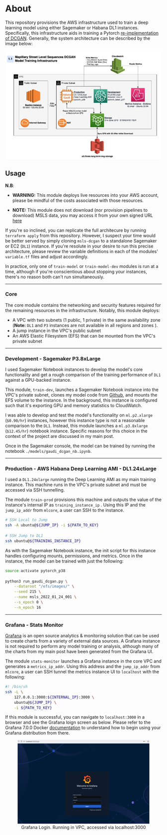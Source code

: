 
# About

This repository provisions the AWS infrastructure used to train a deep learning model using either Sagemaker or Habana DL1 instances. Specifically, this infrastructure aids in training a Pytorch [re-implementation of DCGAN]([msls-dcgan](https://github.com/DMW2151/msls-pytorch-dcgan)). Generally, the system architecture can be described by the image below:

![msls-gan-architecture](images/arch.png)

## Usage

**N.B**:

- **WARNING:** This module deploys live resources into your AWS account, please be mindful of the costs associated with those resources.
  
- **NOTE:** This module does not download (nor provision pipelines to download) MSLS data, you may access it from your own signed URL [here](https://www.mapillary.com/dataset/places)

If you're so inclined, you can replicate the full architecure by running `terraform apply` from this repository. However, I suspect your time would be better served by simply cloning `msls-dcgan` to a standalone Sagemaker or EC2 (`DL1`) instance. If you're resolute in your desire to run this precise architecture, please review the variable definitions in each of the modules' `variable.tf` files and adjust accordingly.

In practice, only one of `train-model` or `train-model-dev` modules is run at a time, although if you're conscientious about stopping your instances, there's no reason both can't run simultaneously.

--------

### Core

The core module contains the networking and security features required for the remaining resources in the infrastructure. Notably, this module deploys:

- A VPC with two subnets (1 public, 1 private) in the same availability zone (**Note:**  `DL1` and `P3` instances are not available in all regions and zones ).
- A jump instance in the VPC's public subnet
- An AWS Elastic Filesystem (EFS) that can be mounted from the VPC's private subnet

--------

### Development - Sagemaker P3.8xLarge

I used Sagemaker Notebook instances to develop the model's core functionality and get a rough comparison of the training performance of `DL1` against a GPU-backed instance.

This module, `train-dev`, launches a Sagemaker Notebook instance into the VPC's private subnet, clones my model code from [Github](https://github.com/DMW2151/msls-pytorch-dcgan), and mounts the EFS volume to the instance. In the background, this instance is configured such that it's exporting GPU and memory statistics to CloudWatch.

I was able to develop and test the model's functionality on `ml.p2.xlarge` (`$0.90/hr`) instances, however this instance type is not a reasonable comparison to the `DL1`. Instead, this module launches a `ml.p3.8xlarge` (`$12.45/hr`) notebook instance. Specific reasons for this choice in the context of the project are discussed in my main post.

Once in the Sagemaker console, the model can be trained by running the notebook `./models/gaudi_dcgan_nb.ipynb`.

--------

### Production - AWS Habana Deep Learning AMI - DL1.24xLarge

I used a `DL1.24xlarge` running the Deep Learning AMI as my main training instance. This machine runs in the VPC's private subnet and must be accessed via SSH tunnelling. 

The module `train-prod` provisions this machine and outputs the value of the instance's internal IP as `training_instance_ip` . Using this IP and the `jump_ip_addr` from `mlcore`, a user can SSH to the instance.

```bash
# SSH Local to Jump
ssh -A ubuntu@${JUMP_IP} -i ${PATH_TO_KEY}

# SSH Jump to DL1
ssh ubuntu@${TRAINING_INSTANCE_IP}
```

As with the Sagemaker Notebook instance, the init script for this instance handles configuring mounts, permissions, and metrics. Once in the instance, the model can be trained with just the following:

```bash
source activate pytorch_p38

python3 run_gaudi_dcgan.py \
    --dataroot "/efs/images/" \
    --seed 215 \
    --name msls_2022_01_24_001 \
    --s_epoch 0 \
    --n_epoch 16
```

--------

### Grafana - Stats Monitor

[Grafana](https://grafana.com/) is an open source analytics & monitoring solution that can be used to create charts from a variety of external data sources. A Grafana instance is not required to perform any model training or analysis, although many of the charts from my main post have been generated from the Grafana UI.

The module `stats-monitor` launches a Grafana instance in the core VPC and generates a `metrics_ip_addr`. Using this address and the `jump_ip_addr` from `mlcore`, a user can SSH tunnel the metrics instance UI to `localhost` with the following:

```bash
#! /bin/sh
ssh -L \
    127.0.0.1:3000:${INTERNAL_IP}:3000 \
    ubuntu@${JUMP_IP} \
    -i ${PATH_TO_KEY}
```

If this module is successful, you can navigate to `localhost:3000` in a browser and see the Grafana loign screen as below. Please refer to the Grafana 7.0.0 Docker [documentation](https://community.grafana.com/t/data-source-on-startup/8618) to understand how to begin using your Grafana distribution from there.

<center>
     <figure class="image">
        <img alt="Grafana Login" src="./images/grafana.png" width="500" />
        <figcaption>Grafana Login. Running in VPC, accessed via localhost:3000</figcaption>
    </figure>
</center>
